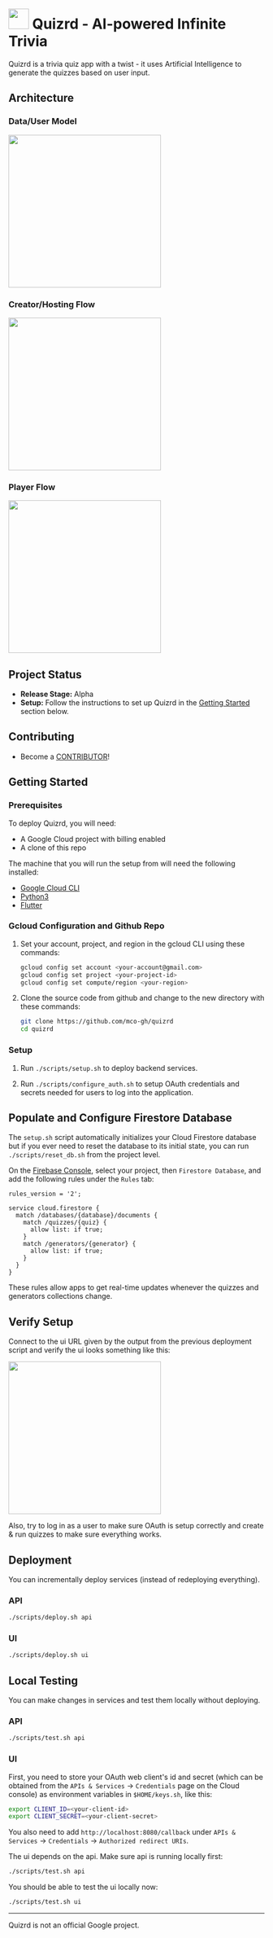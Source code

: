 # <img src="ui/assets/images/logo.png" height="40"> Quizrd - AI-powered Infinite Trivia

Quizrd is a trivia quiz app with a twist - it uses Artificial Intelligence to generate the quizzes based on user input.


## Architecture

### Data/User Model
<img src="ui/assets/images/datauser.png" height="300">

### Creator/Hosting Flow
<img src="ui/assets/images/creator.png" height="300">

### Player Flow
<img src="ui/assets/images/player.png" height="300">

## Project Status

* **Release Stage:** Alpha
* **Setup:** Follow the instructions to set up Quizrd in the [Getting Started](#getting-started) section below.

## Contributing

* Become a [CONTRIBUTOR](./CONTRIBUTING.md)!

## Getting Started

### Prerequisites

To deploy Quizrd, you will need:
<!-- * 3 Google Cloud projects (ops, stage, prod) with billing enabled on each) -->
* A Google Cloud project with billing enabled
* A clone of this repo

The machine that you will run the setup from will need the following installed:
<!-- * [Terraform](https://learn.hashicorp.com/tutorials/terraform/install-cli) -->
* [Google Cloud CLI](https://cloud.google.com/sdk/docs/install)
* [Python3](https://www.python.org/downloads)
* [Flutter](https://flutter.dev)

### Gcloud Configuration and Github Repo

1. Set your account, project, and region in the gcloud CLI using these commands:

    ```bash
    gcloud config set account <your-account@gmail.com>
    gcloud config set project <your-project-id>
    gcloud config set compute/region <your-region>
    ```

1. Clone the source code from github and change to the new directory with these commands:

    ```bash
    git clone https://github.com/mco-gh/quizrd
    cd quizrd
    ```

### Setup

1. Run `./scripts/setup.sh` to deploy backend services.

2. Run `./scripts/configure_auth.sh` to setup OAuth credentials and secrets
   needed for users to log into the application.

## Populate and Configure Firestore Database

The `setup.sh` script automatically initializes your Cloud Firestore database but if you ever need to reset the database to its initial state, you can run `./scripts/reset_db.sh` from the project level.

On the [Firebase Console](https://console.firebase.google.com/), select your project, then `Firestore Database`, and add the following rules under the `Rules` tab:

```
rules_version = '2';

service cloud.firestore {
  match /databases/{database}/documents {
    match /quizzes/{quiz} {
      allow list: if true;
    }
    match /generators/{generator} {
      allow list: if true;
    }
  }
}
```
These rules allow apps to get real-time updates whenever the quizzes and generators collections change.

## Verify Setup

Connect to the ui URL given by the output from the previous deployment script and
verify the ui looks something like this:

<img src="ui/assets/images/ui.png" height="300">

Also, try to log in as a user to make sure OAuth is setup correctly and create &
run quizzes to make sure everything works.

## Deployment

You can incrementally deploy services (instead of redeploying everything).

### API

```bash
./scripts/deploy.sh api
```

### UI

```bash
./scripts/deploy.sh ui
```

## Local Testing

You can make changes in services and test them locally without deploying.

### API

```bash
./scripts/test.sh api
```

### UI

First, you need to store your OAuth web client's id and secret (which
can be obtained from the `APIs & Services` -> `Credentials` page on the Cloud
console) as environment variables in `$HOME/keys.sh`, like this:

```bash
export CLIENT_ID=<your-client-id>
export CLIENT_SECRET=<your-client-secret>
```

You also need to add `http://localhost:8080/callback` under `APIs & Services` ->
`Credentials` -> `Authorized redirect URIs`.

The ui depends on the api. Make sure api is running locally first:

```bash
./scripts/test.sh api
```

You should be able to test the ui locally now:

```bash
./scripts/test.sh ui
```

---

Quizrd is not an official Google project.
